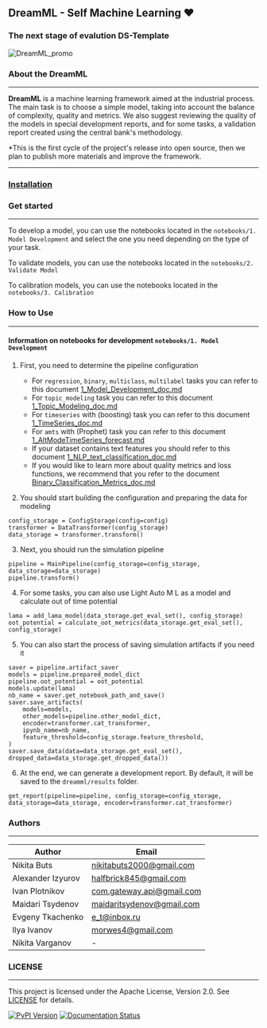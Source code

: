 ## DreamML - Self Machine Learning ❤️

### The next stage of evalution DS-Template

![DreamML_promo](./docs/art/DreamML-promo.png)

### About the DreamML

---
__DreamML__ is a machine learning framework aimed at the industrial process. 
The main task is to choose a simple model, taking into account the balance of complexity, quality and metrics. 
We also suggest reviewing the quality of the models in special development reports, and for some tasks, a validation report created using the central bank's methodology.

*This is the first cycle of the project's release into open source, then we plan to publish more materials and improve the framework.

---
### [Installation](docs/doc_content/0_Installation_doc.md)

### Get started

---
To develop a model, you can use the notebooks located in the `notebooks/1. Model Development`
and select the one you need depending on the type of your task.

To validate models, you can use the notebooks located in the `notebooks/2. Validate Model`

To calibration models, you can use the notebooks located in the `notebooks/3. Calibration`


### How to Use

---

#### Information on notebooks for development `notebooks/1. Model Development`

1. First, you need to determine the pipeline configuration
   * For `regression`, `binary`, `multiclass`, `multilabel` tasks you can refer to this document [1_Model_Development_doc.md](docs/doc_content/1_Model_Development_doc.md)
   * For `topic_modeling` task you can refer to this document [1_Topic_Modeling_doc.md](docs/doc_content/1_Topic_Modeling_doc.md)
   * For `timeseries` with (boosting) task you can refer to this document [1_TimeSeries_doc.md](docs/doc_content/1_TimeSeries_doc.md)
   * For `amts` with (Prophet) task you can refer to this document [1_AltModeTimeSeries_forecast.md](docs/doc_content/1_AltModeTimeSeries_forecast.md)
   * If your dataset contains text features you should refer to this document [1_NLP_text_classification_doc.md](docs/doc_content/1_NLP_text_classification_doc.md)
   * If you would like to learn more about quality metrics and loss functions, we recommend that you refer to the document [Binary_Classification_Metrics_doc.md](docs/doc_content/Binary_Classification_Metrics_doc.md)
   

2. You should start building the configuration and preparing the data for modeling
```
config_storage = ConfigStorage(config=config)
transformer = DataTransformer(config_storage)
data_storage = transformer.transform()
```

3. Next, you should run the simulation pipeline
```
pipeline = MainPipeline(config_storage=config_storage, data_storage=data_storage)
pipeline.transform()
```

4. For some tasks, you can also use Light Auto M L as a model and calculate out of time potential
```
lama = add_lama_model(data_storage.get_eval_set(), config_storage)
oot_potential = calculate_oot_metrics(data_storage.get_eval_set(), config_storage)
```

5. You can also start the process of saving simulation artifacts if you need it
```
saver = pipeline.artifact_saver
models = pipeline.prepared_model_dict
pipeline.oot_potential = oot_potential
models.update(lama)
nb_name = saver.get_notebook_path_and_save()
saver.save_artifacts(
    models=models,
    other_models=pipeline.other_model_dict,
    encoder=transformer.cat_transformer,
    ipynb_name=nb_name,
    feature_threshold=config_storage.feature_threshold,
)
saver.save_data(data=data_storage.get_eval_set(), dropped_data=data_storage.get_dropped_data())
```

6. At the end, we can generate a development report. By default, it will be saved to the `dreamml/results` folder.
```
get_report(pipeline=pipeline, config_storage=config_storage, data_storage=data_storage, encoder=transformer.cat_transformer)
```

### Authors

---
| Author            | Email                     |
|-------------------|---------------------------|
| Nikita Buts       | nikitabuts2000@gmail.com  |
| Alexander Izyurov | halfbrick845@gmail.com    |
| Ivan Plotnikov    | com.gateway.api@gmail.com |
| Maidari Tsydenov  | maidaritsydenov@gmail.com |
| Evgeny Tkachenko  | e_t@inbox.ru              |
| Ilya Ivanov       | morwes4@gmail.com         |
| Nikita Varganov   | -                         |


### LICENSE

---
This project is licensed under the Apache License, Version 2.0. See [LICENSE](link) for details.

[![PyPI Version](https://img.shields.io/pypi/v/dreamml)](https://pypi.org/project/dreamml/)
[![Documentation Status](https://readthedocs.org/projects/dreamml/badge/?version=latest)](https://dreamml.readthedocs.io)